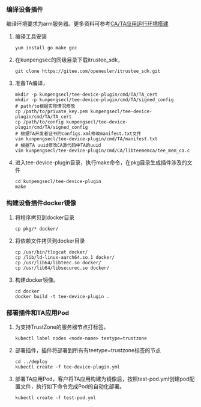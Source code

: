 ### 编译设备插件
编译环境要求为arm服务器。更多资料可参考[CA/TA应用运行环境搭建](https://www.hikunpeng.com/document/detail/zh/kunpengcctrustzone/fg-tz/kunpengtrustzone_04_0006.html)
1. 编译工具安装
   ```shell
   yum install go make gcc
   ```
2. 在kunpengsec的同级目录下载itrustee_sdk，
   ```shell
   git clone https://gitee.com/openeuler/itrustee_sdk.git
   ```
3. 准备TA编译，
   ```shell
   mkdir -p kunpengsecl/tee-device-plugin/cmd/TA/TA_cert
   mkdir -p kunpengsecl/tee-device-plugin/cmd/TA/signed_config
   # path/to根据实际情况修改
   cp /path/to/private_key.pem kunpengsecl/tee-device-plugin/cmd/TA/TA_cert
   cp /path/to/config kunpengsecl/tee-device-plugin/cmd/TA/signed_config
   # 根据TA开发者证书的configs.xml修改manifest.txt文件
   vim kunpengsecl/tee-device-plugin/cmd/TA/manifest.txt
   # 根据TA uuid修改CA源代码中TA的uuid
   vim kunpengsecl/tee-device-plugin/cmd/CA/libteememca/tee_mem_ca.c
   ```
4. 进入tee-device-plugin目录，执行make命令，在pkg目录生成插件涉及的文件
   ```shell
   cd kunpengsecl/tee-device-plugin
   make
   ```

### 构建设备插件docker镜像

1. 将程序拷贝到docker目录
   ```shell
   cp pkg/* docker/
   ```
2. 将依赖文件拷贝到docker目录
   ```shell
   cp /usr/bin/tlogcat docker/
   cp /lib/ld-linux-aarch64.so.1 docker/
   cp /usr/lib64/libteec.so docker/
   cp /usr/lib64/libsecurec.so docker/
   ```
3. 构建docker镜像。
   ```shell
   cd docker
   docker build -t tee-device-plugin .
   ```

### 部署插件和TA应用Pod
1. 为支持TrustZone的服务器节点打标签。
   ```shell
   kubectl label nodes <node-name> teetype=trustzone
   ```
2. 部署插件，插件将部署到所有有teetype=trustzone标签的节点
   ```shell
   cd ../deploy
   kubectl create -f tee-device-plugin.yml 
   ```
3. 部署TA应用Pod，客户将TA应用构建为镜像后，按照test-pod.yml创建pod配置文件，执行如下命令完成Pod的自动化部署。
   ```shell
   kubectl create -f test-pod.yml
   ```